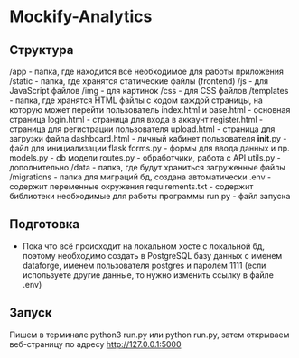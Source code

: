 # Mockify-Analytics

## Структура
/app - папка, где находится всё необходимое для работы приложения
  /static - папка, где хранятся статические файлы (frontend)
     /js - для JavaScript файлов
     /img - для картинок
     /css - для CSS файлов
  /templates - папка, где хранятся HTML файлы с кодом каждой страницы, на которую может перейти пользователь
     index.html и base.html - основная страница
     login.html - страница для входа в аккаунт
     register.html - страница для регистрации пользователя
     upload.html -  страница для загрузки файла
     dashboard.html - личный кабинет пользователя
  __init__.py - файл для инициализации flask
  forms.py - формы для ввода данных и пр.
  models.py - db модели
  routes.py - обработчики, работа с API
  utils.py - дополнительно
  /data - папка, где будут храниться загруженные файлы
  /migrations - папка для миграций бд, создана автоматически
  .env - содержит переменные окружения
  requirements.txt - содержит библиотеки необходимые для работы программы
  run.py - файл запуска

## Подготовка
 - Пока что всё происходит на локальном хосте c локальной бд, поэтому необходимо создать в PostgreSQL базу данных с именем dataforge, именем пользователя postgres и паролем 1111 (если используете другие данные, то нужно изменить ссылку в файле .env)

 ## Запуск
 Пишем в терминале python3 run.py или python run.py, затем открываем веб-страницу по адресу http://127.0.0.1:5000